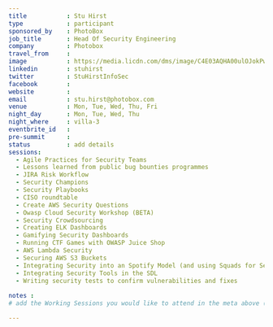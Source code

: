 ```yaml
---
title           : Stu Hirst
type            : participant
sponsored_by    : PhotoBox
job_title       : Head Of Security Engineering
company         : Photobox
travel_from     :
image           : https://media.licdn.com/dms/image/C4E03AQHA00ulOJokPw/profile-displayphoto-shrink_800_800/0?e=1533168000&v=beta&t=tS30-ebCva3txzutmvdmpz7WD-TH4NukoK4a8x4aLcg
linkedin        : stuhirst
twitter         : StuHirstInfoSec
facebook        :
website         :
email           : stu.hirst@photobox.com
venue           : Mon, Tue, Wed, Thu, Fri
night_day       : Mon, Tue, Wed, Thu
night_where     : villa-3
eventbrite_id   :
pre-summit      :
status          : add details
sessions:
  - Agile Practices for Security Teams
  - Lessons learned from public bug bounties programmes
  - JIRA Risk Workflow
  - Security Champions
  - Security Playbooks
  - CISO roundtable
  - Create AWS Security Questions
  - Owasp Cloud Security Workshop (BETA)
  - Security Crowdsourcing
  - Creating ELK Dashboards
  - Gamifying Security Dashboards
  - Running CTF Games with OWASP Juice Shop
  - AWS Lambda Security
  - Securing AWS S3 Buckets
  - Integrating Security into an Spotify Model (and using Squads for Security teams)
  - Integrating Security Tools in the SDL
  - Writing security tests to confirm vulnerabilities and fixes
 
notes :
# add the Working Sessions you would like to attend in the meta above (use the session's title) e.g. sessions (one per line): -Security Playbooks Diagrams -Hackathon Daily Sessions

---
```


<!-- put more details about participant here -->
